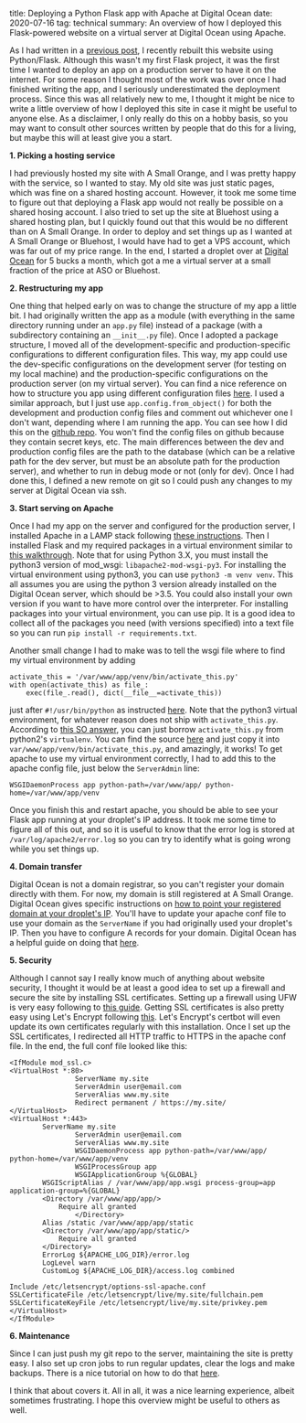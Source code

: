title: Deploying a Python Flask app with Apache at Digital Ocean
date: 2020-07-16
tag: technical
summary: An overview of how I deployed this Flask-powered website on a virtual server at Digital Ocean using Apache.

As I had written in a <a href="http://www.andrewgclark.info/posts/2020-06-18_about_this_site/">previous post</a>,
I recently rebuilt this website using Python/Flask.
Although this wasn't my first Flask project, it was the first time I wanted to deploy an app on a production server to have it on the internet.
For some reason I thought most of the work was over once I had finished writing the app, and I seriously underestimated the deployment process.
Since this was all relatively new to me, I thought it might be nice to write a little overview of how I deployed this site in case it might be useful to anyone else.
As a disclaimer, I only really do this on a hobby basis, so you may want to consult other sources written by people that do this for a living, but maybe this will at least give you a start.

**1\. Picking a hosting service**

 I had previously hosted my site with A Small Orange, and I was pretty happy with the service, so I wanted to stay.
 My old site was just static pages, which was fine on a shared hosting account.
 However, it took me some time to figure out that deploying a Flask app would not really be possible on a shared hosing account.
 I also tried to set up the site at Bluehost using a shared hosting plan, but I quickly found out that this would be no different than on A Small Orange.
 In order to deploy and set things up as I wanted at A Small Orange or Bluehost, I would have had to get a VPS account, which was far out of my price range.
 In the end, I started a droplet over at [Digital Ocean](https://www.digitalocean.com/) for 5 bucks a month, which got a me a virtual server at a small fraction of the price at ASO or Bluehost.

**2\. Restructuring my app**

 One thing that helped early on was to change the structure of my app a little bit.
 I had originally written the app as a module (with everything in the same directory running under an `app.py` file) instead of a package (with a subdirectory containing an `__init__.py` file).
 Once I adopted a package structure, I moved all of the development-specific and production-specific configurations to different configuration files.
 This way, my app could use the dev-specific configurations on the development server (for testing on my local machine)
 and the production-specific configurations on the production server (on my virtual server).
 You can find a nice reference on how to structure you app using different configuration files [here](https://exploreflask.com/en/latest/configuration.html).
 I used a similar approach, but I just use `app.config.from_object()` for both the development and production config files and comment out whichever one I don't want, depending where I am running the app.
 You can see how I did this on the [github repo](https://github.com/agclark12/blog_md).
 You won't find the config files on github because they contain secret keys, etc.
 The main differences between the dev and production config files are the path to the database (which can be a relative path for the dev server, but must be an absolute path for the production server), and whether to run in debug mode or not (only for dev). 
 Once I had done this, I defined a new remote on git so I could push any changes to my server at Digital Ocean via ssh.
 
**3\. Start serving on Apache**

 Once I had my app on the server and configured for the production server, I installed Apache in a LAMP stack following [these instructions](https://www.digitalocean.com/community/tutorials/how-to-install-linux-apache-mysql-php-lamp-stack-on-ubuntu).
 Then I installed Flask and my required packages in a virtual environment similar to [this walkthrough](https://www.digitalocean.com/community/tutorials/how-to-deploy-a-flask-application-on-an-ubuntu-vps).
 Note that for using Python 3.X, you must install the python3 version of mod_wsgi: `libapache2-mod-wsgi-py3`.
 For installing the virtual environment using python3, you can use `python3 -m venv venv`.
 This all assumes you are using the python 3 version already installed on the Digital Ocean server, which should be >3.5.
 You could also install your own version if you want to have more control over the interpreter.
 For installing packages into your virtual environment, you can use pip.
 It is a good idea to collect all of the packages you need (with versions specified) into a text file so you can run `pip install -r requirements.txt`.
 
 Another small change I had to make was to tell the wsgi file where to find my virtual environment by adding
    
    activate_this = '/var/www/app/venv/bin/activate_this.py'
    with open(activate_this) as file_:
        exec(file_.read(), dict(__file__=activate_this))
 
 just after `#!/usr/bin/python` as instructed [here](https://flask.palletsprojects.com/en/1.1.x/deploying/mod_wsgi/#working-with-virtual-environments).
 Note that the python3 virtual environment, for whatever reason does not ship with `activate_this.py`.
 According to [this SO answer](https://stackoverflow.com/questions/25020451/no-activate-this-py-file-in-venv-pyvenv#answers-header), you can just borrow `activate_this.py` from python2's `virtualenv`.
 You can find the source [here](https://github.com/pypa/virtualenv/blob/master/src/virtualenv/activation/python/activate_this.py) and just copy it into `var/www/app/venv/bin/activate_this.py`, and amazingly, it works!
 To get apache to use my virtual environment correctly, I had to add this to the apache config file, just below the `ServerAdmin` line:
 
    WSGIDaemonProcess app python-path=/var/www/app/ python-home=/var/www/app/venv
     
 Once you finish this and restart apache, you should be able to see your Flask app running at your droplet's IP address.
 It took me some time to figure all of this out, and so it is useful to know that the error log is stored at `/var/log/apache2/error.log` so you can try to identify what is going wrong while you set things up.
 
**4\. Domain transfer**

 Digital Ocean is not a domain registrar, so you can't register your domain directly with them.
 For now, my domain is still registered at A Small Orange.
 Digital Ocean gives specific instructions on [how to point your registered domain at your droplet's IP](https://www.digitalocean.com/community/tutorials/how-to-point-to-digitalocean-nameservers-from-common-domain-registrars).
 You'll have to update your apache conf file to use your domain as the `ServerName` if you had originally used your droplet's IP.
 Then you have to configure A records for your domain. Digital Ocean has a helpful guide on doing that [here](https://www.digitalocean.com/docs/networking/dns/how-to/manage-records/).
 
**5\. Security**

 Although I cannot say I really know much of anything about website security, I thought it would be at least a good idea to set up a firewall and secure the site by installing SSL certificates.
 Setting up a firewall using UFW is very easy following to [this guide](https://www.digitalocean.com/community/tutorials/how-to-set-up-a-firewall-with-ufw-on-ubuntu-18-04).
 Getting SSL certificates is also pretty easy using Let's Encrypt following [this](https://www.digitalocean.com/community/tutorials/how-to-secure-apache-with-let-s-encrypt-on-ubuntu-18-04).
 Let's Encrypt's certbot will even update its own certificates regularly with this installation.
 Once I set up the SSL certificates, I redirected all HTTP traffic to HTTPS in the apache conf file.
 In the end, the full conf file looked like this:
 
    <IfModule mod_ssl.c>
    <VirtualHost *:80>
                    ServerName my.site
                    ServerAdmin user@email.com
                    ServerAlias www.my.site
                    Redirect permanent / https://my.site/
    </VirtualHost>
    <VirtualHost *:443>
            ServerName my.site
                    ServerAdmin user@email.com
                    ServerAlias www.my.site
                    WSGIDaemonProcess app python-path=/var/www/app/ python-home=/var/www/app/venv
                    WSGIProcessGroup app
                    WSGIApplicationGroup %{GLOBAL}
            WSGIScriptAlias / /var/www/app/app.wsgi process-group=app application-group=%{GLOBAL}
            <Directory /var/www/app/app/>
                Require all granted
                    </Directory>
            Alias /static /var/www/app/app/static
            <Directory /var/www/app/app/static/>
                Require all granted
            </Directory>
            ErrorLog ${APACHE_LOG_DIR}/error.log
            LogLevel warn
            CustomLog ${APACHE_LOG_DIR}/access.log combined
    
    Include /etc/letsencrypt/options-ssl-apache.conf
    SSLCertificateFile /etc/letsencrypt/live/my.site/fullchain.pem
    SSLCertificateKeyFile /etc/letsencrypt/live/my.site/privkey.pem
    </VirtualHost>
    </IfModule> 
 
**6\. Maintenance**

 Since I can just push my git repo to the server, maintaining the site is pretty easy.
 I also set up cron jobs to run regular updates, clear the logs and make backups.
 There is a nice tutorial on how to do that [here](https://www.digitalocean.com/community/tutorials/how-to-use-cron-to-automate-tasks-ubuntu-1804).
 
I think that about covers it. All in all, it was a nice learning experience, albeit sometimes frustrating.
I hope this overview might be useful to others as well.


